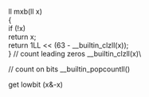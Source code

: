 
ll mxb(ll x)  
{  
   if (!x)  
      return x;  
   return 1LL << (63 - __builtin_clzll(x));  
}
// count leading zeros
__builtin_clzll(x)\

// count on bits 
__builtin_popcountll()

get lowbit (x&-x)

